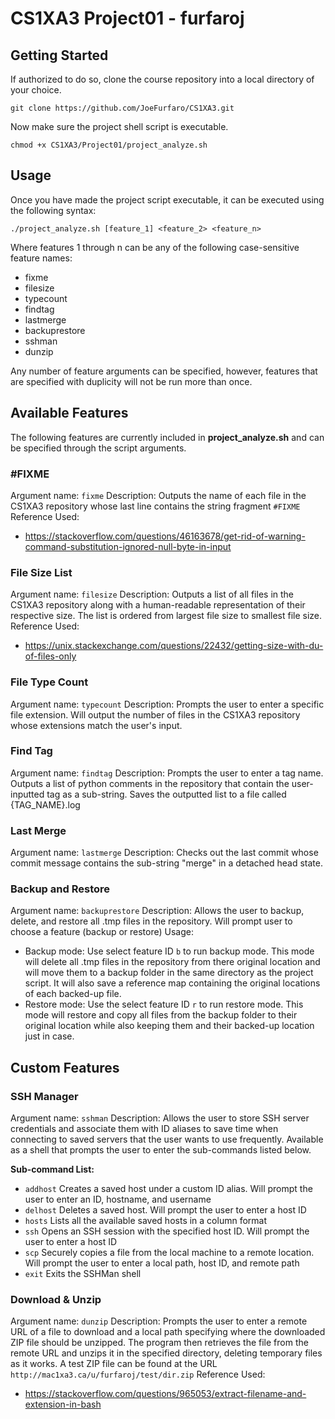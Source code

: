 ﻿# CS1XA3 Project01 - furfaroj

## Getting Started
If authorized to do so, clone the course repository into a local directory of your choice.

    git clone https://github.com/JoeFurfaro/CS1XA3.git
Now make sure the project shell script is executable.

    chmod +x CS1XA3/Project01/project_analyze.sh
    
## Usage
Once you have made the project script executable, it can be executed using the following syntax:

    ./project_analyze.sh [feature_1] <feature_2> <feature_n>
Where features 1 through n can be any of the following case-sensitive feature names:

 - fixme
 - filesize
 - typecount
 - findtag
 - lastmerge
 - backuprestore
 - sshman
 - dunzip

Any number of feature arguments can be specified, however, features that are specified with duplicity will not be run more than once.

## Available Features
The following features are currently included in **project_analyze.sh** and can be specified through the script arguments.
### #FIXME
Argument name: `fixme`
Description: Outputs the name of each file in the CS1XA3 repository whose last line contains the string fragment `#FIXME`
Reference Used:
 - https://stackoverflow.com/questions/46163678/get-rid-of-warning-command-substitution-ignored-null-byte-in-input

### File Size List
Argument name: `filesize`
Description: Outputs a list of all files in the CS1XA3 repository along with a human-readable representation of their respective size. The list is ordered from largest file size to smallest file size.
Reference Used:
 - https://unix.stackexchange.com/questions/22432/getting-size-with-du-of-files-only

### File Type Count
Argument name: `typecount`
Description: Prompts the user to enter a specific file extension. Will output the number of files in the CS1XA3 repository whose extensions match the user's input.

### Find Tag
Argument name: `findtag`
Description: Prompts the user to enter a tag name. Outputs a list of python comments in the repository that contain the user-inputted tag as a sub-string. Saves the outputted list to a file called {TAG_NAME}.log

### Last Merge
Argument name: `lastmerge`
Description: Checks out the last commit whose commit message contains the sub-string "merge" in a detached head state.

### Backup and Restore
Argument name: `backuprestore`
Description: Allows the user to backup, delete, and restore all .tmp files in the repository. Will prompt user to choose a feature (backup or restore)
Usage:

 - Backup mode: Use select feature ID `b` to run backup mode. This mode will delete all .tmp files in the repository from there original location and will move them to a backup folder in the same directory as the project script. It will also save a reference map containing the original locations of each backed-up file.
 - Restore mode: Use the select feature ID `r` to run restore mode. This mode will restore and copy all files from the backup folder to their original location while also keeping them and their backed-up location just in case.

## Custom Features
### SSH Manager
Argument name: `sshman`
Description: Allows the user to store SSH server credentials and associate them with ID aliases to save time when connecting to saved servers that the user wants to use frequently. Available as a shell that prompts the user to enter the sub-commands listed below.

**Sub-command List:**

 - `addhost` Creates a saved host under a custom ID alias. Will prompt the user to enter an ID, hostname, and username
 - `delhost` Deletes a saved host. Will prompt the user to enter a host ID
 - `hosts` Lists all the available saved hosts in a column format
 - `ssh` Opens an SSH session with the specified host ID. Will prompt the user to enter a host ID
 - `scp` Securely copies a file from the local machine to a remote location. Will prompt the user to enter a local path, host ID, and remote path
 - `exit` Exits the SSHMan shell

### Download & Unzip
Argument name: `dunzip`
Description: Prompts the user to enter a remote URL of a file to download and a local path specifying where the downloaded ZIP file should be unzipped. The program then retrieves the file from the remote URL and unzips it in the specified directory, deleting temporary files as it works. A test ZIP file can be found at the URL `http://mac1xa3.ca/u/furfaroj/test/dir.zip`
Reference Used:
 - https://stackoverflow.com/questions/965053/extract-filename-and-extension-in-bash

